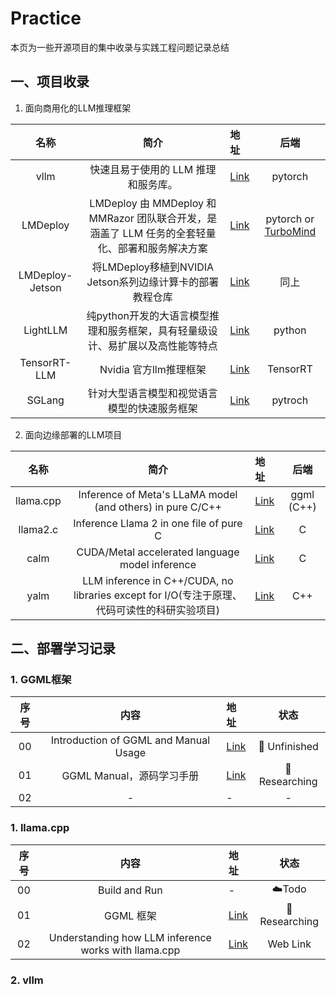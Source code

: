 # Practice

本页为一些开源项目的集中收录与实践工程问题记录总结



## 一、项目收录

1. 面向商用化的LLM推理框架

| 名称  | 简介       | 地址    |后端|
|:---:|:----: |:--- |:---:|
| vllm | 快速且易于使用的 LLM 推理和服务库。|[Link](https://docs.vllm.ai/en/stable/)|pytorch|
| LMDeploy | LMDeploy 由 MMDeploy 和 MMRazor 团队联合开发，是涵盖了 LLM 任务的全套轻量化、部署和服务解决方案|[Link](https://github.com/InternLM/lmdeploy)|pytorch or [TurboMind](https://github.com/InternLM/lmdeploy/blob/main/docs/zh_cn/inference/turbomind.md)|
| LMDeploy-Jetson| 将LMDeploy移植到NVIDIA Jetson系列边缘计算卡的部署教程仓库|[Link](https://github.com/BestAnHongjun/LMDeploy-Jetson?tab=readme-ov-file)|同上|
| LightLLM | 纯python开发的大语言模型推理和服务框架，具有轻量级设计、易扩展以及高性能等特点 |[Link](https://github.com/ModelTC/lightllm)|python|
| TensorRT-LLM |Nvidia 官方llm推理框架 |[Link](https://github.com/NVIDIA/TensorRT-LLM)   |TensorRT |
| SGLang |针对大型语言模型和视觉语言模型的快速服务框架 |[Link](https://github.com/sgl-project/sglang)   |pytroch |


2. 面向边缘部署的LLM项目


| 名称  | 简介       | 地址    |后端|
|:---:|:----: |:--- |:---:|
| llama.cpp | Inference of Meta's LLaMA model (and others) in pure C/C++|[Link](https://github.com/ggerganov/llama.cpp)|ggml (C++)|
| llama2.c | Inference Llama 2 in one file of pure C |[Link](https://github.com/karpathy/llama2.c)| C|
| calm | CUDA/Metal accelerated language model inference |[Link](https://github.com/zeux/calm)| C|
| yalm |  LLM inference in C++/CUDA, no libraries except for I/O(专注于原理、代码可读性的科研实验项目) |[Link](https://github.com/andrewkchan/yalm)| C++|


## 二、部署学习记录

### 1. GGML框架

| 序号 | 内容    | 地址    |状态|
|:---:|:----: |:--- |:---:|
| 00 | Introduction of GGML and Manual Usage|[Link](./GGML_Home.md)|🚧 Unfinished|
| 01 | GGML Manual，源码学习手册|[Link](./GGML_Guide.md)|🔬Researching|
| 02 |  -  |-|-|

### 1. llama.cpp

| 序号 | 内容    | 地址    |状态|
|:---:|:----: |:--- |:---:|
| 00 | Build and Run|-|☁️Todo|
| 01 | GGML 框架|[Link](./GGML_Home.md)|🔬Researching|
| 02 |Understanding how LLM inference works with llama.cpp  |[Link](https://www.omrimallis.com/posts/understanding-how-llm-inference-works-with-llama-cpp/)|Web Link|




### 2. vllm
